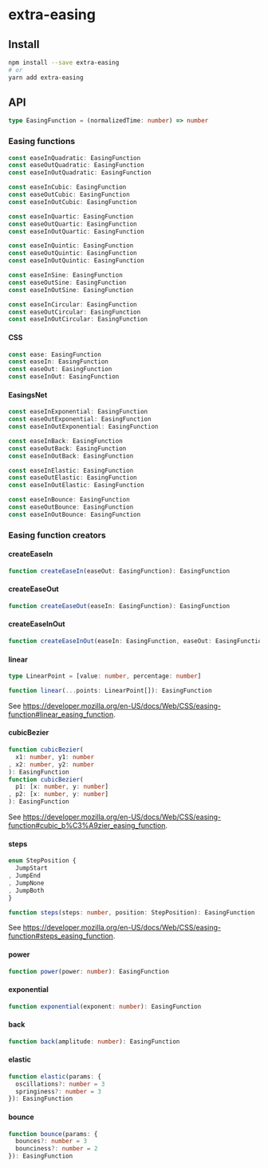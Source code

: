 # extra-easing
## Install
```sh
npm install --save extra-easing
# or
yarn add extra-easing
```

## API
```ts
type EasingFunction = (normalizedTime: number) => number
```

### Easing functions
```ts
const easeInQuadratic: EasingFunction
const easeOutQuadratic: EasingFunction
const easeInOutQuadratic: EasingFunction

const easeInCubic: EasingFunction
const easeOutCubic: EasingFunction
const easeInOutCubic: EasingFunction

const easeInQuartic: EasingFunction
const easeOutQuartic: EasingFunction
const easeInOutQuartic: EasingFunction

const easeInQuintic: EasingFunction
const easeOutQuintic: EasingFunction
const easeInOutQuintic: EasingFunction

const easeInSine: EasingFunction
const easeOutSine: EasingFunction
const easeInOutSine: EasingFunction

const easeInCircular: EasingFunction
const easeOutCircular: EasingFunction
const easeInOutCircular: EasingFunction
```

#### CSS
```ts
const ease: EasingFunction
const easeIn: EasingFunction
const easeOut: EasingFunction
const easeInOut: EasingFunction
```

#### EasingsNet
```ts
const easeInExponential: EasingFunction
const easeOutExponential: EasingFunction
const easeInOutExponential: EasingFunction

const easeInBack: EasingFunction
const easeOutBack: EasingFunction
const easeInOutBack: EasingFunction

const easeInElastic: EasingFunction
const easeOutElastic: EasingFunction
const easeInOutElastic: EasingFunction

const easeInBounce: EasingFunction
const easeOutBounce: EasingFunction
const easeInOutBounce: EasingFunction
```

### Easing function creators
#### createEaseIn
```ts
function createEaseIn(easeOut: EasingFunction): EasingFunction
```

#### createEaseOut
```ts
function createEaseOut(easeIn: EasingFunction): EasingFunction
```

#### createEaseInOut
```ts
function createEaseInOut(easeIn: EasingFunction, easeOut: EasingFunction): EasingFunction
```

#### linear
```ts
type LinearPoint = [value: number, percentage: number]

function linear(...points: LinearPoint[]): EasingFunction
```

See <https://developer.mozilla.org/en-US/docs/Web/CSS/easing-function#linear_easing_function>.

#### cubicBezier
```ts
function cubicBezier(
  x1: number, y1: number
, x2: number, y2: number
): EasingFunction
function cubicBezier(
  p1: [x: number, y: number]
, p2: [x: number, y: number]
): EasingFunction
```

See <https://developer.mozilla.org/en-US/docs/Web/CSS/easing-function#cubic_b%C3%A9zier_easing_function>.

#### steps
```ts
enum StepPosition {
  JumpStart
, JumpEnd
, JumpNone
, JumpBoth
}

function steps(steps: number, position: StepPosition): EasingFunction 
```

See <https://developer.mozilla.org/en-US/docs/Web/CSS/easing-function#steps_easing_function>.

#### power
```ts
function power(power: number): EasingFunction
```

#### exponential
```ts
function exponential(exponent: number): EasingFunction
```

#### back
```ts
function back(amplitude: number): EasingFunction
```

#### elastic
```ts
function elastic(params: {
  oscillations?: number = 3
  springiness?: number = 3
}): EasingFunction
```

#### bounce
```ts
function bounce(params: {
  bounces?: number = 3
  bounciness?: number = 2
}): EasingFunction
```
